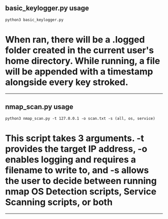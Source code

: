 ## basic_keylogger.py usage
```
python3 basic_keylogger.py
```
# When ran, there will be a .logged folder created in the current user's home directory. While running, a file will be appended with a timestamp alongside every key stroked.
---

## nmap_scan.py usage
```
python3 nmap_scan.py -t 127.0.0.1 -o scan.txt -s (all, os, service)
```
# This script takes 3 arguments. -t provides the target IP address, -o enables logging and requires a filename to write to, and -s allows the user to decide between running nmap OS Detection scripts, Service Scanning scripts, or both 
---
